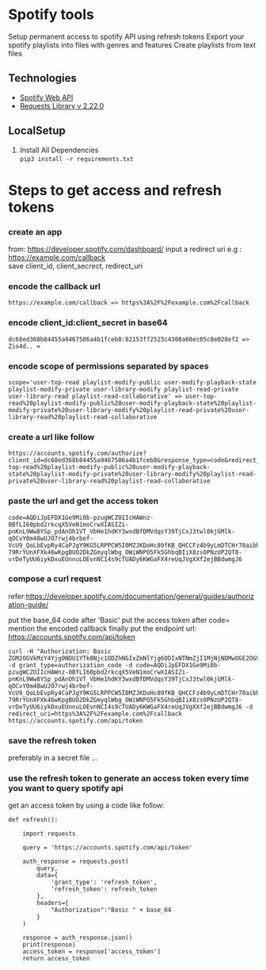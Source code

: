 # Spotify tools

Setup permanent access to spotify API using refresh tokens
Export your spotify playlists into files with genres and features
Create playlists from text files


## Technologies
* [Spotify Web API]
* [Requests Library v 2.22.0]


## LocalSetup
1) Install All Dependencies   
`pip3 install -r requirements.txt`



# Steps to get access and refresh tokens

### create an app  
from: https://developer.spotify.com/dashboard/
input a redirect uri e.g : https://example.com/callback  
save client_id, client_secrect, redirect_uri


### encode the callback url

    https://example.com/callback => https%3A%2F%2Fexample.com%2Fcallback


### encode client_id:client_secret in base64

    dc68ed368b84455a9467586a4b1fceb8:82153ff2523c4308a68ec05c8e028ef2 => Zio4d.. =


### encode scope of permissions separated by spaces 

    scope='user-top-read playlist-modify-public user-modify-playback-state playlist-modify-private user-library-modify playlist-read-private user-library-read playlist-read-collaborative' => user-top-read%20playlist-modify-public%20user-modify-playback-state%20playlist-modify-private%20user-library-modify%20playlist-read-private%20user-library-read%20playlist-read-collaborative


### create a url like follow

    https://accounts.spotify.com/authorize?client_id=dc68ed368b84455a9467586a4b1fceb8&response_type=code&redirect_uri=https%3A%2F%2Fexample.com%2Fcallback&scope=user-top-read%20playlist-modify-public%20user-modify-playback-state%20playlist-modify-private%20user-library-modify%20playlist-read-private%20user-library-read%20playlist-read-collaborative


### paste the url and get the access token
    code=AQDiJpEFDX1Ge9Mi0b-pzugWCZOIIcHAWnz-0BfLI60pbd2rkcqX5VeN1moCrwXIASIZi-pnKnL9Ww8YSp_pdAnOh1VT_VbHe1hdKY3wxdBfDMVdqsY39TjCxJ3twl0kjGMlk-qOCvY0m48wUJO7rwj4brbof-VcU9_QoLbEvpRy4CaPJgY9KG5LRPPCW5I0MZJKDoHc89fKB_QHCCFz4b9yLmDTCHr70aibhdpZWy2S4bddqi_AN8uCKKqqm5umWmNcneRnDXdWMnhAe2pOiHJBTMt-79RrYUnXFXk46wKpgBUO2DkZGmyqlWbg_OWiWNPO5Fk5GhbqBIiX8zs0PNzUP2QT8-vrDeTyUU6iykDxuEUnnuLOEvnNCI4s9cTUADy6KWGaFX4reUqJVgXXf2ejBBdwmgJ6


### compose a curl request 
refer:https://developer.spotify.com/documentation/general/guides/authorization-guide/

put the base_64 code after 'Basic'
put the access token after code=
mention the encoded callback
finally put the endpoint url: https://accounts.spotify.com/api/token

    curl -H "Authorization: Basic ZGM2OGVkMzY4Yjg0NDU1YTk0Njc1ODZhNGIxZmNlYjg6ODIxNTNmZjI1MjNjNDMwOGE2OGVjMDVjOGUwMjhlZjI=" -d grant_type=authorization_code -d code=AQDiJpEFDX1Ge9Mi0b-pzugWCZOIIcHAWnz-0BfLI60pbd2rkcqX5VeN1moCrwXIASIZi-pnKnL9Ww8YSp_pdAnOh1VT_VbHe1hdKY3wxdBfDMVdqsY39TjCxJ3twl0kjGMlk-qOCvY0m48wUJO7rwj4brbof-VcU9_QoLbEvpRy4CaPJgY9KG5LRPPCW5I0MZJKDoHc89fKB_QHCCFz4b9yLmDTCHr70aibhdpZWy2S4bddqi_AN8uCKKqqm5umWmNcneRnDXdWMnhAe2pOiHJBTMt-79RrYUnXFXk46wKpgBUO2DkZGmyqlWbg_OWiWNPO5Fk5GhbqBIiX8zs0PNzUP2QT8-vrDeTyUU6iykDxuEUnnuLOEvnNCI4s9cTUADy6KWGaFX4reUqJVgXXf2ejBBdwmgJ6 -d redirect_uri=https%3A%2F%2Fexample.com%2Fcallback https://accounts.spotify.com/api/token


### save the refresh token

preferably in a secret file ...


### use the refresh token to generate an access token every time you want to query spotify api

get an access token by using a code like follow:


    def refresh():

        import requests

        query = 'https://accounts.spotify.com/api/token'

        auth_response = requests.post(
            query, 
            data={
                'grant_type': 'refresh_token',
                'refresh_token': refresh_token
            },
            headers={
                "Authorization":"Basic " + base_64
            }
        )

        response = auth_response.json()
        print(response)
        access_token = response['access_token']
        return access_token


   [Spotify Web API]: <https://developer.spotify.com/documentation/web-api/>
   [Requests Library v 2.22.0]: <https://requests.readthedocs.io/en/master/>
   [Account Overview]: <https://www.spotify.com/us/account/overview/>
   [Get Oauth]: <https://developer.spotify.com/console/post-playlists/>
